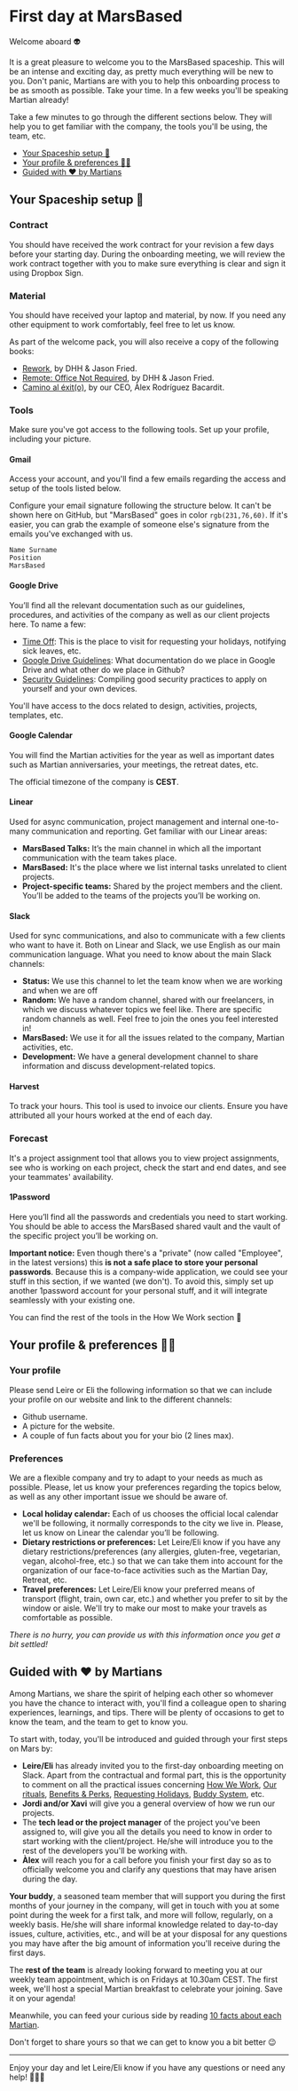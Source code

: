 # First day at MarsBased

Welcome aboard :alien:

It is a great pleasure to welcome you to the MarsBased spaceship. This will be an intense and exciting day, as pretty much everything will be new to you. Don't panic, Martians are with you to help this onboarding process to be as smooth as possible. Take your time. In a few weeks you'll be speaking Martian already!

Take a few minutes to go through the different sections below. They will help you to get familiar with the company, the tools you'll be using, the team, etc.

* [Your Spaceship setup 🚀](#your-spaceship-set-up-)
* [Your profile & preferences 🧑‍🚀](#your-profile--preferences-astronaut)
* [Guided with :heart: by Martians](#guided-with-heart-by-martians)

## Your Spaceship setup 🚀

### Contract

You should have received the work contract for your revision a few days before your starting day. During the onboarding meeting, we will review the work contract together with you to make sure everything is clear and sign it using Dropbox Sign.

### Material

You should have received your laptop and material, by now. If you need any other equipment to work comfortably, feel free to let us know.

As part of the welcome pack, you will also receive a copy of the following books:

* [Rework](https://www.goodreads.com/book/show/6732019-rework?ac=1&from_search=true&qid=NIE0hicvNB&rank=1), by DHH & Jason Fried.
* [Remote: Office Not Required](https://www.goodreads.com/book/show/17316682-remote?ac=1&from_search=true&qid=NVpquaWPLX&rank=2), by DHH & Jason Fried.
* [Camino al éxit(o)](https://www.goodreads.com/book/show/45320175-camino-al-exit?ac=1&from_search=true&qid=qMoAvpogZC&rank=5), by our CEO, Àlex Rodríguez Bacardit.

### Tools

Make sure you've got access to the following tools. Set up your profile, including your picture.

#### Gmail

Access your account, and you'll find a few emails regarding the access and setup of the tools listed below.

Configure your email signature following the structure below. It can't be shown here on GitHub, but "MarsBased" goes in color `rgb(231,76,60)`. If it's easier, you can grab the example of someone else's signature from the emails you've exchanged with us.

```
Name Surname
Position
MarsBased
```

#### Google Drive

You’ll find all the relevant documentation such as our guidelines, procedures, and activities of the company as well as our client projects here. To name a few:

* [Time Off](https://docs.google.com/spreadsheets/d/1kX1bUUjUc9MJWNqbx4z5NvWUsieUL0znwmiw2MVATIo/edit?gid=0#gid=0): This is the place to visit for requesting your holidays, notifying sick leaves, etc.
* [Google Drive Guidelines](https://docs.google.com/document/d/1YHNPSgsB8g0jLqu0jnKVarWFom-bEEENa1-rTP5zDqs/edit#heading=h.oolhxniimdhk): What documentation do we place in Google Drive and what other do we place in Github?
* [Security Guidelines](https://docs.google.com/document/d/1FsCzS0RTGBO3BMzIq-hjnjKxqV6v5gHQFf7Pam4fy4Q/edit#heading=h.ly0rzhbv9kd6): Compiling good security practices to apply on yourself and your own devices.

You'll have access to the docs related to design, activities, projects, templates, etc.

#### Google Calendar

You will find the Martian activities for the year as well as important dates such as Martian anniversaries, your meetings, the retreat dates, etc.

The official timezone of the company is **CEST**.

#### Linear

Used for async communication, project management and internal one-to-many communication and reporting. Get familiar with our Linear areas:

* **MarsBased Talks:** It’s the main channel in which all the important communication with the team takes place.
* **MarsBased:** It's the place where we list internal tasks unrelated to client projects.
* **Project-specific teams:** Shared by the project members and the client. You’ll be added to the teams of the projects you’ll be working on.

#### Slack

Used for sync communications, and also to communicate with a few clients who want to have it. Both on Linear and Slack, we use English as our main communication language. What you need to know about the main Slack channels:

* **Status:** We use this channel to let the team know when we are working and when we are off
* **Random:** We have a random channel, shared with our freelancers, in which we discuss whatever topics we feel like. There are specific random channels as well. Feel free to join the ones you feel interested in!
* **MarsBased:** We use it for all the issues related to the company, Martian activities, etc.
* **Development:** We have a general development channel to share information and discuss development-related topics.

#### Harvest

To track your hours. This tool is used to invoice our clients. Ensure you have attributed all your hours worked at the end of each day.

### Forecast

It's a project assignment tool that allows you to view project assignments, see who is working on each project, check the start and end dates, and see your teammates' availability.

#### 1Password

Here you’ll find all the passwords and credentials you need to start working. You should be able to access the MarsBased shared vault and the vault of the specific project you’ll be working on.

**Important notice:** Even though there's a "private" (now called "Employee", in the latest versions) this **is not a safe place to store your personal passwords**. Because this is a company-wide application, we could see your stuff in this section, if we wanted (we don't). To avoid this, simply set up another 1password account for your personal stuff, and it will integrate seamlessly with your existing one.

You can find the rest of the tools in the How We Work section 🖖

## Your profile & preferences :astronaut:

### Your profile

Please send Leire or Eli the following information so that we can include your profile on our website and link to the different channels:

* Github username.
* A picture for the website.
* A couple of fun facts about you for your bio (2 lines max).

### Preferences

We are a flexible company and try to adapt to your needs as much as possible. Please, let us know your preferences regarding the topics below, as well as any other important issue we should be aware of.

* **Local holiday calendar:** Each of us chooses the official local calendar we'll be following, it normally corresponds to the city we live in. Please, let us know on Linear the calendar you’ll be following.
* **Dietary restrictions or preferences:** Let Leire/Eli know if you have any dietary restrictions/preferences (any allergies, gluten-free, vegetarian, vegan, alcohol-free, etc.) so that we can take them into account for the organization of our face-to-face activities such as the Martian Day, Retreat, etc.
* **Travel preferences:** Let Leire/Eli know your preferred means of transport (flight, train, own car, etc.) and whether you prefer to sit by the window or aisle. We'll try to make our most to make your travels as comfortable as possible.

_There is no hurry, you can provide us with this information once you get a bit settled!_

## Guided with :heart: by Martians

Among Martians, we share the spirit of helping each other so whomever you have the chance to interact with, you'll find a colleague open to sharing experiences, learnings, and tips. There will be plenty of occasions to get to know the team, and the team to get to know you.

To start with, today, you'll be introduced and guided through your first steps on Mars by:

* **Leire/Eli** has already invited you to the first-day onboarding meeting on Slack. Apart from the contractual and formal part, this is the opportunity to comment on all the practical issues concerning [How We Work](/sections/howwework.md), [Our rituals](/sections/rituals.md), [Benefits & Perks](/sections/benefits.md), [Requesting Holidays](/sections/holidays.md), [Buddy System](/sections/buddy.md), etc.
* **Jordi and/or Xavi** will give you a general overview of how we run our projects.
* The **tech lead or the project manager** of the project you've been assigned to, will give you all the details you need to know in order to start working with the client/project. He/she will introduce you to the rest of the developers you'll be working with.
* **Àlex** will reach you for a call before you finish your first day so as to officially welcome you and clarify any questions that may have arisen during the day.

**Your buddy**, a seasoned team member that will support you during the first months of your journey in the company, will get in touch with you at some point during the week for a first talk, and more will follow, regularly, on a weekly basis. He/she will share informal knowledge related to day-to-day issues, culture, activities, etc., and will be at your disposal for any questions you may have after the big amount of information you'll receive during the first days.

The **rest of the team** is already looking forward to meeting you at our weekly team appointment, which is on Fridays at 10.30am CEST. The first week, we'll host a special Martian breakfast to celebrate your joining. Save it on your agenda! 

Meanwhile, you can feed your curious side by reading [10 facts about each Martian](https://docs.google.com/document/d/1CbQSss9fiAzffojUxCZUYt9aOWddNyTSx3BoS2XhQSw/edit#heading=h.oclq2ejj0ewt). 

Don't forget to share yours so that we can get to know you a bit better 😉

---

Enjoy your day and let Leire/Eli know if you have any questions or need any help! 🙋🏻‍♀️
